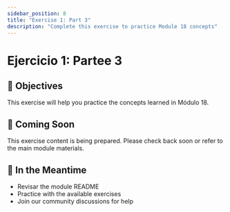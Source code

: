 ```yaml
---
sidebar_position: 8
title: "Exercise 1: Part 3"
description: "Complete this exercise to practice Module 18 concepts"
---
```


# Ejercicio 1: Partee 3

## 🎯 Objectives

This exercise will help you practice the concepts learned in Módulo 18.

## 📝 Coming Soon

This exercise content is being prepared. Please check back soon or refer to the main module materials.

## 🚀 In the Meantime

- Revisar the module README
- Practice with the available exercises
- Join our community discussions for help
